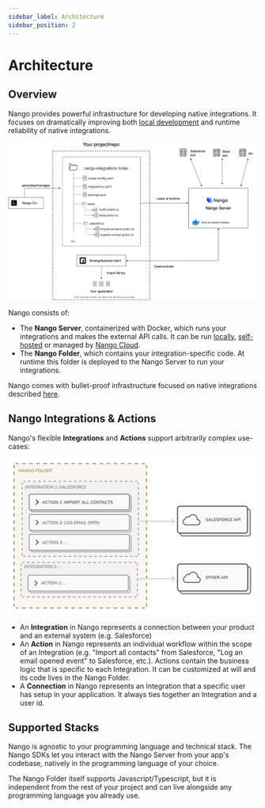 ```yaml
---
sidebar_label: Architecture
sidebar_position: 2
---
```


# Architecture

## Overview

Nango provides powerful infrastructure for developing native integrations. It focuses on dramatically improving both [local development](local-development.md) and runtime reliability of native integrations.

![Nango in production](/img/nango-architecture.png)

Nango consists of:
- The **Nango Server**, containerized with Docker, which runs your integrations and makes the external API calls. It can be run [locally](local-development.md), [self-hosted](nango-hosted.md) or managed by [Nango Cloud](nango-cloud.md).
- The **Nango Folder**, which contains your integration-specific code. At runtime this folder is deployed to the Nango Server to run your integrations.

Nango comes with bullet-proof infrastructure focused on native integrations described [here](introduction.md#server).

## Nango Integrations & Actions

Nango's flexible **Integrations** and **Actions** support arbitrarily complex use-cases:

![Nango's Integrations and Actions](/img/integration.png)

- An **Integration** in Nango represents a connection between your product and an external system (e.g. Salesforce)
- An **Action** in Nango represents an individual workflow within the scope of an Integration (e.g. "Import all contacts" from Salesforce, "Log an email opened event" to Salesforce, etc.). Actions contain the business logic that is specific to each Integration. It can be customized at will and its code lives in the Nango Folder.
- A **Connection** in Nango represents an Integration that a specific user has setup in your application. It always ties together an Integration and a user id.

## Supported Stacks

Nango is agnostic to your programming language and technical stack. The Nango SDKs let you interact with the Nango Server from your app's codebase, natively in the programming language of your choice.

The Nango Folder itself supports Javascript/Typescript, but it is independent from the rest of your project and can live alongside any programming language you already use. 